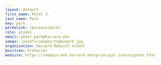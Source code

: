 ```yaml
---
layout: default
first_name: Peter J. 
last_name: Park
key: park
permalink: /persons/park/
role: alumni
email: peter_park@harvard.edu
image: /assets/images/team/park.jpg
organization: Harvard Medical School
position: Professor
website: https://compbio.med.harvard.edu/principal_investigator.html
---
```

